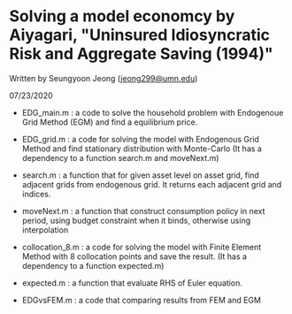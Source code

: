 # Solving a model economcy by Aiyagari, "Uninsured Idiosyncratic Risk and Aggregate Saving (1994)"

  Written by Seungyoon Jeong (jeong299@umn.edu)      

  07/23/2020					       

- EDG_main.m : a code to solve the household problem with Endogenoue Grid Method (EGM) and find a equilibrium price.

- EDG_grid.m : a code for solving the model with Endogenous Grid Method and find stationary distribution with Monte-Carlo
    (It has a dependency to a function search.m and moveNext.m)

- search.m : a function that for given asset level on asset grid, find adjacent grids from endogenous grid. It returns each adjacent grid and indices.

- moveNext.m : a function that construct consumption policy in next period, using budget constraint when it binds, otherwise using interpolation

- collocation_8.m : a code for solving the model with Finite Element Method with 8 collocation points and save the result.
    (It has a dependency to a function expected.m) 
    
- expected.m : a function that evaluate RHS of Euler equation.

- EDGvsFEM.m : a code that comparing results from FEM and EGM
